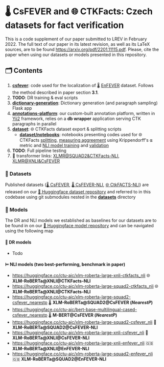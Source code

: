 # 🌡 CsFEVER and 🌐 CTKFacts: Czech datasets for fact verification
This is a code supplement of our paper submitted to LREV in February 2022.
The full text of our paper in its latest revision, as well as its LaTeX sources, are to be found https://arxiv.org/pdf/2201.11115.pdf.
Please, cite the paper when using our datasets or models presented in this repository.

## 🗂 Contents
1. **[csfever](https://github.com/aic-factcheck/csfever)**: code used for the localization of 🌡 [EnFEVER](https://fever.ai/dataset/fever.html) dataset. Follows the method described in paper section **3.1**.
2. **TODO**: DR training & eval scripts
3. **[dictionary-generation](https://github.com/aic-factcheck/dictionary-generation)**: Dictionary generation (and paragraph sampling) Flask app
4. **[annotations-platform](https://github.com/aic-factcheck/csfever)**: our custom-built annotation platform, written in [Yii2](https://www.yiiframework.com/) framework, relies on a **db wrapper** application serving CTK paragraphs in parallel
5. **[dataset](https://github.com/aic-factcheck/ctkfacts)**: 🌐 CTKFacts dataset export & splitting scripts
   - **[dataset/notebooks](https://github.com/aic-factcheck/ctkfacts/notebooks)**: notebooks presenting codes used for 🌐 CTKFacts [splitting](https://github.com/aic-factcheck/ctkfacts/blob/c62ae4373bc2332cbc29dfe8b6b356348558b476/notebooks/datasets.ipynb), [measuring aggreement](https://github.com/aic-factcheck/ctkfacts/blob/c62ae4373bc2332cbc29dfe8b6b356348558b476/notebooks/agreement.ipynb) using Krippendorff's ⍺ metric and [NLI model training](https://github.com/aic-factcheck/ctkfacts/blob/c62ae4373bc2332cbc29dfe8b6b356348558b476/notebooks/training.ipynb) and [validation](https://github.com/aic-factcheck/ctkfacts/blob/c62ae4373bc2332cbc29dfe8b6b356348558b476/notebooks/validation.ipynb)
6. **TODO**: Full pipeline testing
7. 🤗 transformer links: [XLMR@SQUAD2&CTKFacts-NLI](https://huggingface.co/ctu-aic/xlm-roberta-large-squad2-ctkfacts), [XLMR@XNLI&CsFEVER](https://huggingface.co/ctu-aic/xlm-roberta-large-xnli-csfever)

### 🤗 Datasets
Published datasets ([🌡 CsFEVER](https://huggingface.co/datasets/ctu-aic/csfever), [🌡 CsFEVER-NLI](https://huggingface.co/datasets/ctu-aic/csfever_nli), [🌐 CtkFACTS-NLI](https://huggingface.co/datasets/ctu-aic/ctkfacts_nli)) are released on our [🤗 Huggingface dataset repository](https://huggingface.co/ctu-aic) and referred to in this codebase using git submodules nested in the **[datasets](datasets)** directory

### 🤖 Models
The DR and NLI models we established as baselines for our datasets are to be found in on our [🤗 Huggingface model repository](https://huggingface.co/ctu-aic) and can be navigated using the following map

#### 🔎 DR models
- Todo
#### ⊨ NLI models (two best-performing, benchmark in paper)
- https://huggingface.co/ctu-aic/xlm-roberta-large-xnli-ctkfacts_nli 🌐 **XLM-RoBERTa@XNLI@CTKFacts-NLI**
- https://huggingface.co/ctu-aic/xlm-roberta-large-squad2-ctkfacts_nli 🌐 **XLM-RoBERTa@XNLI@CTKFacts-NLI**
- https://huggingface.co/ctu-aic/xlm-roberta-large-squad2-csfever_nearestp 🌡 **XLM-RoBERTa@SQUAD2@CsFEVER (*NearestP*)**
- https://huggingface.co/ctu-aic/bert-base-multilingual-cased-csfever_nearestp  🌡 **M-BERT@CsFEVER (*NearestP*)**
- https://huggingface.co/ctu-aic/xlm-roberta-large-squad2-csfever_nli 🤒 **XLM-RoBERTa@SQUAD2@CsFEVER-NLI**
- https://huggingface.co/ctu-aic/xlm-roberta-large-xnli-csfever_nli  🤒 **XLM-RoBERTa@XNLI@CsFEVER-NLI**
- https://huggingface.co/ctu-aic/xlm-roberta-large-xnli-enfever_nli 🇬🇧 **XLM-RoBERTa@XNLI@EnFEVER-NLI**
- https://huggingface.co/ctu-aic/xlm-roberta-large-squad2-enfever_nli 🇬🇧 **XLM-RoBERTa@SQUAD2@EnFEVER-NLI**
